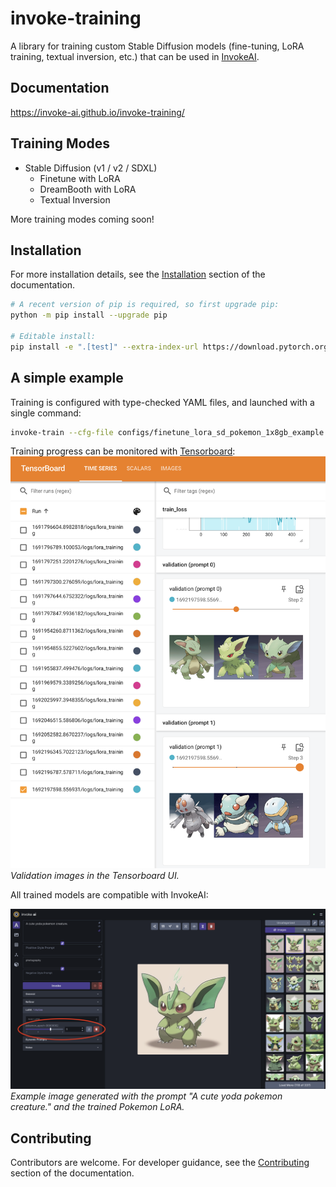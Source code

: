 # invoke-training

A library for training custom Stable Diffusion models (fine-tuning, LoRA training, textual inversion, etc.) that can be used in [InvokeAI](https://github.com/invoke-ai/InvokeAI).

## Documentation

https://invoke-ai.github.io/invoke-training/

## Training Modes

- Stable Diffusion (v1 / v2 / SDXL)
    - Finetune with LoRA
    - DreamBooth with LoRA
    - Textual Inversion

More training modes coming soon!

## Installation

For more installation details, see the [Installation](https://invoke-ai.github.io/invoke-training/get_started/installation/) section of the documentation.

```bash
# A recent version of pip is required, so first upgrade pip:
python -m pip install --upgrade pip

# Editable install:
pip install -e ".[test]" --extra-index-url https://download.pytorch.org/whl/cu118
```

## A simple example

Training is configured with type-checked YAML files, and launched with a single command:
```bash
invoke-train --cfg-file configs/finetune_lora_sd_pokemon_1x8gb_example.yaml
```

Training progress can be monitored with [Tensorboard](https://www.tensorflow.org/tensorboard):
![Screenshot of the Tensorboard UI showing validation images.](docs/images/tensorboard_val_images_screenshot.png)
*Validation images in the Tensorboard UI.*

All trained models are compatible with InvokeAI:

![Screenshot of the InvokeAI UI with an example of a Yoda pokemon generated using a Pokemon LoRA model.](docs/images/invokeai_yoda_pokemon_lora.png)
*Example image generated with the prompt "A cute yoda pokemon creature." and the trained Pokemon LoRA.*

## Contributing

Contributors are welcome. For developer guidance, see the [Contributing](https://invoke-ai.github.io/invoke-training/contributing/development_environment/) section of the documentation.
